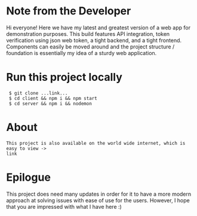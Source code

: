 # Note from the Developer
Hi everyone!  Here we have my latest and greatest version of a web app for demonstration purposes.  This build features API integration, token verification using json web token, a tight backend, and a tight frontend.  Components can easily be moved around and the project structure / foundation is essentially my idea of a sturdy web application.

# Run this project locally
     $ git clone ...link...
     $ cd client && npm i && npm start
     $ cd server && npm i && nodemon
    

# About
    This project is also available on the world wide internet, which is easy to view ->
    link

# Epilogue 
This project does need many updates in order for it to have a more modern approach at solving issues with ease of use for the users.  However, I hope that you are impressed with what I have here :)
